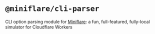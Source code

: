 # `@miniflare/cli-parser`

CLI option parsing module for
[Miniflare](https://github.com/cloudflare/miniflare): a fun, full-featured,
fully-local simulator for Cloudflare Workers
